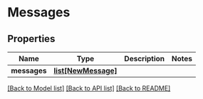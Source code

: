 # Messages

## Properties
Name | Type | Description | Notes
------------ | ------------- | ------------- | -------------
**messages** | [**list[NewMessage]**](NewMessage.md) |  | 

[[Back to Model list]](../README.md#documentation-for-models) [[Back to API list]](../README.md#documentation-for-api-endpoints) [[Back to README]](../README.md)


